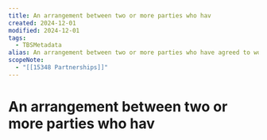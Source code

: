 ```yaml
---
title: An arrangement between two or more parties who hav
created: 2024-12-01
modified: 2024-12-01
tags:
  - TBSMetadata
alias: An arrangement between two or more parties who have agreed to work cooperatively toward shared and/or compatible objectives and in which there is shared authority and responsibility, joint investment of resources, shared liability or risk-taking and mutual benefits.
scopeNote:
  - "[[15348 Partnerships]]"
---
```

# An arrangement between two or more parties who hav
